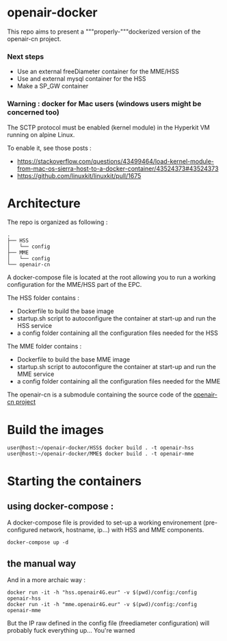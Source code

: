 # openair-docker

This repo aims to present a """properly-"""dockerized version of the openair-cn project.

### Next steps

+ Use an external freeDiameter container for the MME/HSS
+ Use and external mysql container for the HSS
+ Make a SP_GW container

### Warning : docker for Mac users (windows users might be concerned too)

The SCTP protocol must be enabled (kernel module) in the Hyperkit VM running on alpine Linux.

To enable it, see those posts : 
+ https://stackoverflow.com/questions/43499464/load-kernel-module-from-mac-os-sierra-host-to-a-docker-container/43524373#43524373
+ https://github.com/linuxkit/linuxkit/pull/1675 

# Architecture

The repo is organized as following :

    .
    ├── HSS
    │   └── config
    ├── MME
    │   └── config
    └── openair-cn

A docker-compose file is located at the root allowing you to run a working configuration for the MME/HSS part of the EPC.

The HSS folder contains :
+ Dockerfile to build the base image 
+ startup.sh script to autoconfigure the container at start-up and run the HSS service
+ a config folder containing all the configuration files needed for the HSS


The MME folder contains :
+ Dockerfile to build the base MME image
+ startup.sh script to autoconfigure the container at start-up and run the MME service
+ a config folder containing all the configuration files needed for the MME

The openair-cn is a submodule containing the source code of the [openair-cn project](https://gitlab.eurecom.fr/oai/openair-cn)


# Build the images

    user@host:~/openair-docker/HSS$ docker build . -t openair-hss
    user@host:~/openair-docker/MME$ docker build . -t openair-mme

# Starting the containers 

## using docker-compose :

A docker-compose file is provided to set-up a working environement (pre-configured network, hostname, ip...) with HSS and MME components.

    docker-compose up -d

## the manual way

And in a more archaic way :

    docker run -it -h "hss.openair4G.eur" -v $(pwd)/config:/config openair-hss
    docker run -it -h "mme.openair4G.eur" -v $(pwd)/config:/config openair-mme


But the IP raw defined in the config file (freediameter configuration) will probably fuck everything up... You're warned
